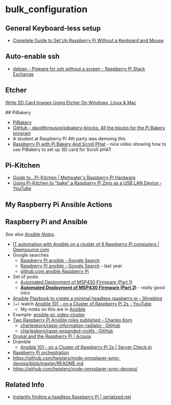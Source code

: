 # bulk_configuration

## General Keyboard-less setup

* [Complete Guide to Set Up Raspberry Pi Without a Keyboard and Mouse](http://sendgrid.com/blog/complete-guide-set-raspberry-pi-without-keyboard-mouse/)

## Auto-enable ssh

* [debian - Prepare for ssh without a screen - Raspberry Pi Stack Exchange](http://raspberrypi.stackexchange.com/questions/38/prepare-for-ssh-without-a-screen/1706#1706)

## Etcher

[Write SD Card Images Using Etcher On Windows, Linux & Mac](http://www.raspberrypi-spy.co.uk/2016/04/writing-sd-card-images-using-etcher-on-windows-linux-mac/)

## PiBakery

* [PiBakery](http://pibakery.org/)
* [GitHub - davidferguson/pibakery-blocks: All the blocks for the Pi Bakery program](https://github.com/davidferguson/pibakery-blocks/)
* A student at Raspberry Pi 4th party was demoing this
* [Raspberry Pi with Pi Bakery And Scroll PHat](https://www.youtube.com/watch?v=MAqpEKMTPKs) - nice video showing how to use PiBakery to set up SD card for Scroll pHAT

## Pi-Kitchen

* [Guide to…Pi-Kitchen | Meltwater's Raspberry Pi Hardware](https://pihw.wordpress.com/guides/pi-kitchen/)
* [Using Pi-Kitchen to "bake" a Raspberry Pi Zero as a USB LAN Device - YouTube](https://m.youtube.com/watch?feature=youtu.be&v=4Rq0xYIdSL8)

## My Raspberry Pi Ansible Actions

## Raspberry Pi and Ansible

*See also [Ansible Notes](editorial://open/Programming/Build%20and%20Deployment%20Tools/Ansible/Ansible%20Notes.md?root=dropbox)*.

* [IT automation with Ansible on a cluster of 6 Raspberry Pi computers | Opensource.com](https://opensource.com/life/16/2/cluster-computing-with-ansible-and-raspberry-pi)
* Google searches
	* [Raspberry Pi ansible - Google Search](https://www.google.co.uk/search?q=Raspberry+Pi+ansible&gws_rd=cr,ssl&ei=SL5kVtKcGIq2UbmjmKAP)
	* [Raspberry Pi ansible - Google Search](https://www.google.co.uk/search?q=Raspberry+Pi+ansible&gws_rd=cr,ssl&ei=SL5kVtKcGIq2UbmjmKAP#q=Raspberry+Pi+ansible&prmd=nvsi&start=10) - last year
	* [github.com ansible Raspberry Pi](https://www.google.co.uk/search?q=ansible+Raspberry+Pi&ie=UTF-8&oe=UTF-8&hl=en-gb&client=safari#hl=en-gb&q=github.com+ansible+Raspberry+Pi)
* Set of posts
	* [Automated Deployment of MSP430 Firmware (Part 1)](http://zacklalanne.me/automated-deployment-of-msp430-firmware-part-1/)
	* **[Automated Deployment of MSP430 Firmware (Part 2)](http://zacklalanne.me/automated-deployment-of-msp430-firmware-part2/)** - really good intro
* [Ansible Playbook to create a minimal headless raspberry pi – Stineblog](http://www.stinebaugh.info/ansible-playbook-to-create-a-minimal-headless-raspberry-pi/)
* `[=]` watch [Ansible 101 - on a Cluster of Raspberry Pi 2s - YouTube](https://m.youtube.com/watch?v=ZNB1at8mJWY)
	* My notes on this are in [Ansible](editorial://open/Programming/Build%20and%20Deployment%20Tools/Ansible/Ansible%20Notes.md?root=dropbox)
* Example: [ansible-pi: video-cluster](https://github.com/heisters/node-omxplayer-sync-devops)
* [Two Raspberry Pi Ansible roles published - Charles Korn](http://charleskorn.com/2015/08/13/two-raspberry-pi-ansible-roles-published/)
	* [charleskorn/raspi-information-radiator · GitHub](https://github.com/charleskorn/raspi-information-radiator)
	* [charleskorn/raspi-expanded-rootfs · GitHub](https://github.com/charleskorn/raspi-expanded-rootfs)
* [Drupal and the Raspberry Pi | Acquia](https://dev.acquia.com/blog/drupal-and-the-raspberry-pi/06/11/2015/8116)
* Dramble
	* [Ansible 101 - on a Cluster of Raspberry Pi 2s | Server Check.in](https://servercheck.in/blog/ansible-101-cluster-raspberry-pi-2s)
* [Raspberry Pi orchestration](http://www.instructables.com/id/Raspberry-Pi-orchestration/)
* https://github.com/heisters/node-omxplayer-sync-devops/blob/master/README.md
* https://github.com/heisters/node-omxplayer-sync-devops/

## Related Info

* [Instantly finding a headless Raspberry Pi | serialized.net](http://serialized.net/2013/04/headless_rpi/)
